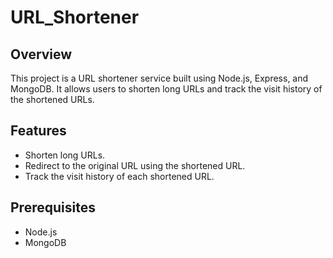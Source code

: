 # URL_Shortener

## Overview
This project is a URL shortener service built using Node.js, Express, and MongoDB. It allows users to shorten long URLs and track the visit history of the shortened URLs.

## Features
- Shorten long URLs.
- Redirect to the original URL using the shortened URL.
- Track the visit history of each shortened URL.

## Prerequisites
- Node.js
- MongoDB



